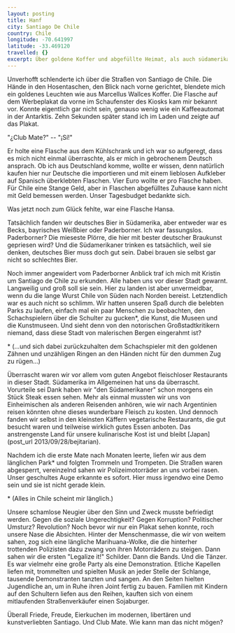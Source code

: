 ```yaml
---
layout: posting
title: Hanf
city: Santiago De Chile
country: Chile
longitude: -70.641997
latitude: -33.469120
travelled: {}
excerpt: Über goldene Koffer und abgefüllte Heimat, als auch südamerikanische Fleischeslust und bekiffte Polizisten.
---
```


Unverhofft schlenderte ich über die Straßen von Santiago de Chile. Die Hände in den Hosentaschen, den Blick nach vorne gerichtet, blendete mich ein goldenes Leuchten wie aus Marcellus Wallces Koffer. Die Flasche auf dem Werbeplakat da vorne im Schaufenster des Kiosks kam mir bekannt vor. Konnte eigentlich gar nicht sein, genauso wenig wie ein Kaffeeautomat in der Antarktis. Zehn Sekunden später stand ich im Laden und zeigte auf das Plakat.

"¿Club Mate?" -- "¡Sí!"

Er holte eine Flasche aus dem Kühlschrank und ich war so aufgeregt, dass es mich nicht einmal überraschte, als er mich in gebrochenem Deutsch ansprach. Ob ich aus Deutschland komme, wollte er wissen, denn natürlich kaufen hier nur Deutsche die importieren und mit einem lieblosen Aufkleber auf Spanisch überklebten Flaschen. Vier Euro wollte er pro Flasche haben. Für Chile eine Stange Geld, aber in Flaschen abgefülltes Zuhause kann nicht mit Geld bemessen werden. Unser Tagesbudget bedankte sich.

Was jetzt noch zum Glück fehlte, war eine Flasche Hansa. 

Tatsächlich fanden wir deutsches Bier in Südamerika, aber entweder war es Becks, bayrisches Weißbier oder Paderborner. Ich war fassungslos. Paderborner? Die mieseste Plörre, die hier mit bester deutscher Braukunst gepriesen wird? Und die Südamerikaner trinken es tatsächlich, weil sie denken, deutsches Bier muss doch gut sein. Dabei brauen sie selbst gar nicht so schlechtes Bier.

Noch immer angewidert vom Paderborner Anblick traf ich mich mit Kristin um Santiago de Chile zu erkunden. Alle haben uns vor dieser Stadt gewarnt. Langweilig und groß soll sie sein. Hier zu landen ist aber unvermeidbar, wenn du die lange Wurst Chile von Süden nach Norden bereist. Letztendlich war es auch nicht so schlimm. Wir hatten unseren Spaß durch die belebten Parks zu laufen, einfach mal ein paar Menschen zu beobachten, den Schachspielern über die Schulter zu gucken\*, die Kunst, die Museen und die Kunstmuseen. Und sieht denn von den notorischen Großstadtkritikern niemand, dass diese Stadt von malerischen Bergen eingerahmt ist?

\* (...und sich dabei zurückzuhalten dem Schachspieler mit den goldenen Zähnen und unzähligen Ringen an den Händen nicht für den dummen Zug zu rügen...)

Überrascht waren wir vor allem vom guten Angebot fleischloser Restaurants in dieser Stadt. Südamerika im Allgemeinen hat uns da überrascht. Vorurteile sei Dank haben wir "den Südamerikaner" schon morgens ein Stück Steak essen sehen. Mehr als einmal mussten wir uns von Einheimischen als anderen Reisenden anhören, wie wir nach Argentinien reisen könnten ohne dieses wunderbare Fleisch zu kosten. Und dennoch fanden wir selbst in den kleinsten Käffern vegetarische Restaurants, die gut besucht waren und teilweise wirklich gutes Essen anboten. Das anstrengenste Land für unsere kulinarische Kost ist und bleibt [Japan] (post_url 2013/09/28/bejitarian). 

Nachdem ich die erste Mate nach Monaten leerte, liefen wir aus dem länglichen Park\* und folgten Trommeln und Trompeten. Die Straßen waren abgesperrt, vereinzelnd sahen wir Polizeimotorräder an uns vorbei rasen. Unser geschultes Auge erkannte es sofort. Hier muss irgendwo eine Demo sein und sie ist nicht gerade klein. 

\* (Alles in Chile scheint mir länglich.)

Unsere schamlose Neugier über den Sinn und Zweck musste befriedigt werden. Gegen die soziale Ungerechtigkeit? Gegen Korruption? Politischer Umsturz? Revolution? Noch bevor wir nur ein Plakat sehen konnte, roch unsere Nase die Absichten. Hinter der Menschenmasse, die wir von weitem sahen, zog sich eine längliche Marihuana-Wolke, die die hinterher trottenden Polizisten dazu zwang von ihren Motorrädern zu steigen. Dann sahen wir die ersten "Legalize it!" Schilder. Dann die Bands. Und die Tänzer. Es war vielmehr eine große Party als eine Demonstration. Etliche Kapellen liefen mit, trommelten und spielten Musik an jeder Stelle der Schlange, tausende Demonstranten tanzten und sangen. An den Seiten hielten Jugendliche an, um in Ruhe ihren Joint fertig zu bauen. Familien mit Kindern auf den Schultern liefen aus den Reihen, kauften sich von einem mitlaufenden Straßenverkäufer einen Sojaburger.

Überall Friede, Freude, Eierkuchen im modernen, libertären und kunstverliebten Santiago. Und Club Mate. Wie kann man das nicht mögen?